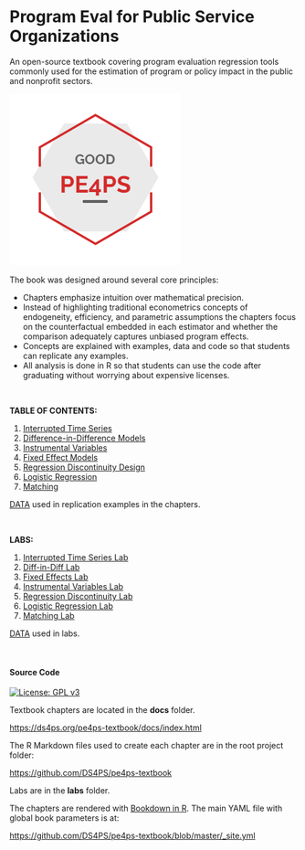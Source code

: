 # Program Eval for Public Service Organizations 

An open-source textbook covering program evaluation regression tools commonly used for the estimation of program or policy impact in the public and nonprofit sectors. 

![](https://raw.githubusercontent.com/DS4PS/pe4ps/master/docs/images/logo-red.png)

The book was designed around several core principles: 

* Chapters emphasize intuition over mathematical precision. 
* Instead of highlighting traditional econometrics concepts of endogeneity, efficiency, and parametric assumptions the chapters focus on the counterfactual embedded in each estimator and whether the comparison adequately captures unbiased program effects. 
* Concepts are explained with examples, data and code so that students can replicate any examples. 
* All analysis is done in R so that students can use the code after graduating without worrying about expensive licenses. 

<br>

**TABLE OF CONTENTS:**

1. [Interrupted Time Series](https://ds4ps.org/pe4ps-textbook/docs/p-020-time-series.html) 
1. [Difference-in-Difference Models](https://ds4ps.org/pe4ps-textbook/docs/p-030-diff-in-diff.html) 
1. [Instrumental Variables](https://ds4ps.org/pe4ps-textbook/docs/p-050-instrumental-variables.html) 
1. [Fixed Effect Models](https://ds4ps.org/pe4ps-textbook/docs/p-040-fixed-effects.html) 
1. [Regression Discontinuity Design](https://ds4ps.org/pe4ps-textbook/docs/p-060-reg-discontinuity.html) 
1. [Logistic Regression](https://ds4ps.org/pe4ps-textbook/docs/p-070-logistic-regression.html) 
1. [Matching](https://ds4ps.org/pe4ps-textbook/docs/p-080-matching) 

[DATA](https://github.com/DS4PS/pe4ps-textbook/tree/master/data) used in replication examples in the chapters.  

<br>

**LABS:**

1. [Interrupted Time Series Lab](https://ds4ps.org/pe4ps-textbook/labs/time-series-lab.html) 
1. [Diff-in-Diff Lab](https://ds4ps.org/pe4ps-textbook/labs/diff-in-diff-lab.html)  
1. [Fixed Effects Lab](https://ds4ps.org/pe4ps-textbook/labs/fixed-effects-lab.html) 
1. [Instrumental Variables Lab](https://ds4ps.org/pe4ps-textbook/labs/instrumental-variables.html) 
1. [Regression Discontinuity Lab](https://ds4ps.org/pe4ps-textbook/labs/regression-discontinuity-lab.html)  
1. [Logistic Regression Lab](https://ds4ps.org/pe4ps-textbook/labs/logit-lab.html)  
1. [Matching Lab](https://ds4ps.org/pe4ps-textbook/labs/matching-lab.html) 

[DATA](https://github.com/DS4PS/pe4ps-textbook/tree/master/labs/DATA) used in labs.  

<br>


#### Source Code  

[![License: GPL v3](https://img.shields.io/badge/License-GPLv3-blue.svg)](https://www.gnu.org/licenses/gpl-3.0)


Textbook chapters are located in the **docs** folder.

https://ds4ps.org/pe4ps-textbook/docs/index.html

The R Markdown files used to create each chapter are in the root project folder: 

https://github.com/DS4PS/pe4ps-textbook

Labs are in the **labs** folder. 

The chapters are rendered with [Bookdown in R](https://bookdown.org/). The main YAML file with global book parameters is at:

https://github.com/DS4PS/pe4ps-textbook/blob/master/_site.yml








